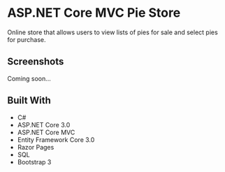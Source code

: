# ASP.NET Core MVC Pie Store

Online store that allows users to view lists of pies for sale and select pies for purchase.

## Screenshots

Coming soon...

## Built With

- C#
- ASP.NET Core 3.0
- ASP.NET Core MVC
- Entity Framework Core 3.0
- Razor Pages
- SQL
- Bootstrap 3
